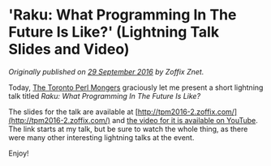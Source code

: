 # 'Raku: What Programming In The Future Is Like?' (Lightning Talk Slides and Video)
    
*Originally published on [29 September 2016](https://perl6.party//post/Perl-6-What-Programming-In-The-Future-Is-Like) by Zoffix Znet.*

Today, [The Toronto Perl Mongers](http://to.pm.org/) graciously let me present a short lightning talk titled *Raku: What Programming In The Future Is Like?*


The slides for the talk are available at [http://tpm2016-2.zoffix.com/](http://tpm2016-2.zoffix.com/) and [the video for it is available on YouTube](https://youtu.be/pWuxwurtALc?t=49m32s). The link starts at my talk, but be sure to watch the whole thing, as there were many other interesting lightning talks at the event.

Enjoy!

